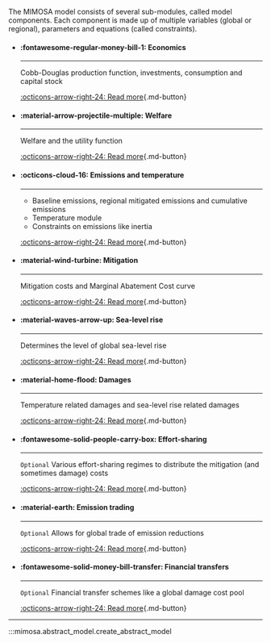 The MIMOSA model consists of several sub-modules, called model components. Each component is made up of multiple variables (global or regional), parameters and equations (called constraints).

<div class="grid cards" markdown>

-   #### :fontawesome-regular-money-bill-1: Economics

    ---

    Cobb-Douglas production function, investments, consumption and capital stock

    [:octicons-arrow-right-24: Read more](economics.md){.md-button}


-   #### :material-arrow-projectile-multiple: Welfare

    ---

    Welfare and the utility function

    [:octicons-arrow-right-24: Read more](welfare.md){.md-button}

-   #### :octicons-cloud-16: Emissions and temperature

    ---

    - Baseline emissions, regional mitigated emissions and cumulative emissions
    - Temperature module
    - Constraints on emissions like inertia

    [:octicons-arrow-right-24: Read more](emissions.md){.md-button}

-   #### :material-wind-turbine: Mitigation

    ---

    Mitigation costs and Marginal Abatement Cost curve

    [:octicons-arrow-right-24: Read more](mitigation.md){.md-button}
  
-   #### :material-waves-arrow-up: Sea-level rise

    ---

    Determines the level of global sea-level rise

    [:octicons-arrow-right-24: Read more](#){.md-button}

-   #### :material-home-flood: Damages

    ---

    Temperature related damages and sea-level rise related damages

    [:octicons-arrow-right-24: Read more](#){.md-button}


-   #### :fontawesome-solid-people-carry-box: Effort-sharing

    ---

    `Optional` Various effort-sharing regimes to distribute the mitigation (and sometimes damage) costs

    [:octicons-arrow-right-24: Read more](#){.md-button}


-   #### :material-earth: Emission trading

    ---

    `Optional` Allows for global trade of emission reductions

    [:octicons-arrow-right-24: Read more](#){.md-button}

-   #### :fontawesome-solid-money-bill-transfer: Financial transfers

    ---

    `Optional` Financial transfer schemes like a global damage cost pool

    [:octicons-arrow-right-24: Read more](#){.md-button}



</div>

----

:::mimosa.abstract_model.create_abstract_model